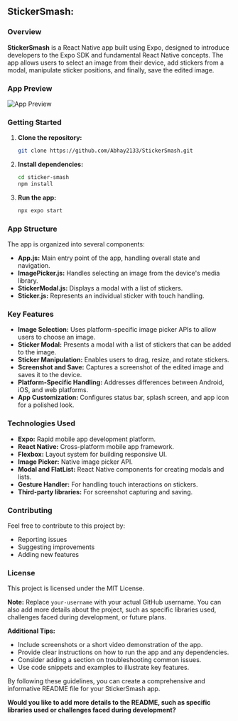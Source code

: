 ## StickerSmash:

### Overview

**StickerSmash** is a React Native app built using Expo, designed to introduce developers to the Expo SDK and fundamental React Native concepts. The app allows users to select an image from their device, add stickers from a modal, manipulate sticker positions, and finally, save the edited image.

### App Preview

![App Preview](./assets/preview.gif)

### Getting Started

1. **Clone the repository:**
   ```bash
   git clone https://github.com/Abhay2133/StickerSmash.git
   ```

2. **Install dependencies:**
   ```bash
   cd sticker-smash
   npm install
   ```

3. **Run the app:**
   ```bash
   npx expo start
   ```

### App Structure

The app is organized into several components:

* **App.js:** Main entry point of the app, handling overall state and navigation.
* **ImagePicker.js:** Handles selecting an image from the device's media library.
* **StickerModal.js:** Displays a modal with a list of stickers.
* **Sticker.js:** Represents an individual sticker with touch handling.

### Key Features

* **Image Selection:** Uses platform-specific image picker APIs to allow users to choose an image.
* **Sticker Modal:** Presents a modal with a list of stickers that can be added to the image.
* **Sticker Manipulation:** Enables users to drag, resize, and rotate stickers.
* **Screenshot and Save:** Captures a screenshot of the edited image and saves it to the device.
* **Platform-Specific Handling:** Addresses differences between Android, iOS, and web platforms.
* **App Customization:** Configures status bar, splash screen, and app icon for a polished look.

### Technologies Used

* **Expo:** Rapid mobile app development platform.
* **React Native:** Cross-platform mobile app framework.
* **Flexbox:** Layout system for building responsive UI.
* **Image Picker:** Native image picker API.
* **Modal and FlatList:** React Native components for creating modals and lists.
* **Gesture Handler:** For handling touch interactions on stickers.
* **Third-party libraries:** For screenshot capturing and saving.

### Contributing

Feel free to contribute to this project by:

* Reporting issues
* Suggesting improvements
* Adding new features

### License

This project is licensed under the MIT License.

**Note:** Replace `your-username` with your actual GitHub username. You can also add more details about the project, such as specific libraries used, challenges faced during development, or future plans.

**Additional Tips:**

* Include screenshots or a short video demonstration of the app.
* Provide clear instructions on how to run the app and any dependencies.
* Consider adding a section on troubleshooting common issues.
* Use code snippets and examples to illustrate key features.

By following these guidelines, you can create a comprehensive and informative README file for your StickerSmash app.
 
**Would you like to add more details to the README, such as specific libraries used or challenges faced during development?** 
